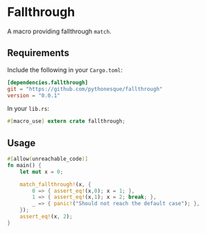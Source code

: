 # Fallthrough

A macro providing fallthrough `match`.

## Requirements

Include the following in your `Cargo.toml`:

```toml
[dependencies.fallthrough]
git = "https://github.com/pythonesque/fallthrough"
version = "0.0.1"
```

In your `lib.rs`:

```rust
#[macro_use] extern crate fallthrough;
```

## Usage

```rust
#[allow(unreachable_code)]
fn main() {
    let mut x = 0;

    match_fallthrough!(x, {
        0 => { assert_eq!(x,0); x = 1; },
        1 => { assert_eq!(x,1); x = 2; break; },
        _ => { panic!("Should not reach the default case"); },
    });
    assert_eq!(x, 2);
}
```
